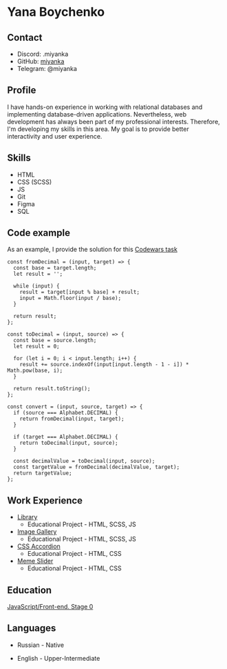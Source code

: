 # Yana Boychenko

## Contact

- Discord: .miyanka
- GitHub: [miyanka](https://github.com/miyanka)
- Telegram: @miyanka

## Profile

I have hands-on experience in working with relational databases and implementing database-driven applications. Nevertheless, web development has always been part of my professional interests. Therefore, I'm developing my skills in this area. My goal is to provide better interactivity and user experience.

## Skills

- HTML
- CSS (SCSS)
- JS
- Git
- Figma
- SQL

## Code example

As an example, I provide the solution for this [Codewars task](https://www.codewars.com/kata/526a569ca578d7e6e300034e)

```
const fromDecimal = (input, target) => {
  const base = target.length;
  let result = '';

  while (input) {
    result = target[input % base] + result;
    input = Math.floor(input / base);
  }

  return result;
};

const toDecimal = (input, source) => {
  const base = source.length;
  let result = 0;

  for (let i = 0; i < input.length; i++) {
    result += source.indexOf(input[input.length - 1 - i]) * Math.pow(base, i);
  }

  return result.toString();
};

const convert = (input, source, target) => {
  if (source === Alphabet.DECIMAL) {
    return fromDecimal(input, target);
  }

  if (target === Alphabet.DECIMAL) {
    return toDecimal(input, source);
  }

  const decimalValue = toDecimal(input, source);
  const targetValue = fromDecimal(decimalValue, target);
  return targetValue;
};
```

## Work Experience

- [Library](https://rolling-scopes-school.github.io/miyanka-JSFEPRESCHOOL2023Q2/library/)
  - Educational Project - HTML, SCSS, JS
- [Image Gallery](https://rolling-scopes-school.github.io/miyanka-JSFEPRESCHOOL2023Q2/js30%232.2-image-gallery/)
  - Educational Project - HTML, SCSS, JS
- [CSS Accordion](https://miyanka.github.io/cssBayan/cssBayan/)
  - Educational Project - HTML, CSS
- [Meme Slider](https://miyanka.github.io/cssMemeSlider/cssMemeSlider/)
  - Educational Project - HTML, CSS

## Education

[JavaScript/Front-end. Stage 0](https://rs.school/js-stage0/)

## Languages

- Russian - Native

- English - Upper-Intermediate
